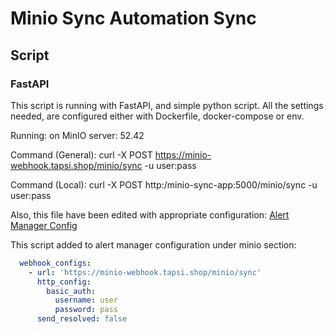# Minio Sync Automation Sync

## Script

### FastAPI

This script is running with FastAPI, and simple python script.
All the settings needed, are configured either with Dockerfile, docker-compose or env.

Running: on MinIO server: 52.42

Command (General): curl -X POST <https://minio-webhook.tapsi.shop/minio/sync> -u user:pass

Command (Local): curl -X POST http:/minio-sync-app:5000/minio/sync -u user:pass

Also, this file have been edited with appropriate configuration: [Alert Manager Config](https://hig-devops.gig.services/HIT/DevOps/_git/k8s-monitoring?path=%2Fprometheus-ha%2Fconfigs%2Falertmanager-config.yaml)

This script added to alert manager configuration under minio section:

~~~yaml
  webhook_configs:
    - url: 'https://minio-webhook.tapsi.shop/minio/sync'
      http_config:
        basic_auth:
          username: user
          password: pass
      send_resolved: false
~~~
